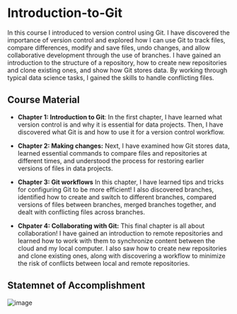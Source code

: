 # Introduction-to-Git
In this course I introduced to version control using Git. I have discovered the importance of version control and explored how I can use Git to track files, compare differences, modify and save files, undo changes, and allow collaborative development through the use of branches. I have gained an introduction to the structure of a repository, how to create new repositories and clone existing ones, and show how Git stores data. By working through typical data science tasks, I gained the skills to handle conflicting files.

## Course Material 
- **Chapter 1: Introduction to Git**: In the first chapter, I have learned what version control is and why it is essential for data projects. Then, I have discovered what Git is and how to use it for a version control workflow.

- **Chapter 2: Making changes:** Next, I have examined how Git stores data, learned essential commands to compare files and repositories at different times, and understood the process for restoring earlier versions of files in data projects.
  
- **Chapter 3: Git workflows** In this chapter, I have learned tips and tricks for configuring Git to be more efficient! I also discovered branches, identified how to create and switch to different branches, compared versions of files between branches, merged branches together, and dealt with conflicting files across branches.
  
- **Chpater 4: Collaborating with Git:** This final chapter is all about collaboration! I have gained an introduction to remote repositories and learned how to work with them to synchronize content between the cloud and my local computer. I also saw how to create new repositories and clone existing ones, along with discovering a workflow to minimize the risk of conflicts between local and remote repositories.

## Statemnet of Accomplishment
![image](https://github.com/user-attachments/assets/3e2d9ee7-0d6a-4377-9b2e-999c8f7d2183)

